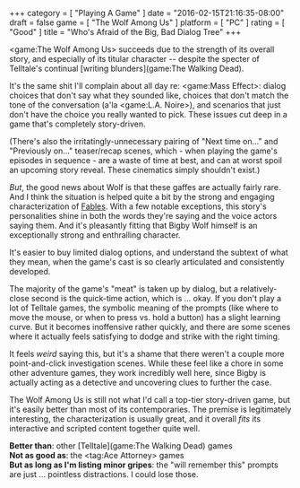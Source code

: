 +++
category = [ "Playing A Game" ]
date = "2016-02-15T21:16:35-08:00"
draft = false
game = [ "The Wolf Among Us" ]
platform = [ "PC" ]
rating = [ "Good" ]
title = "Who's Afraid of the Big, Bad Dialog Tree"
+++

<game:The Wolf Among Us> succeeds due to the strength of its overall story, and especially of its titular character -- despite the specter of Telltale's continual [writing blunders](game:The Walking Dead).

It's the same shit I'll complain about all day re: <game:Mass Effect>: dialog choices that don't say what they sounded like, choices that don't match the tone of the conversation (a'la <game:L.A. Noire>), and scenarios that just don't have the choice you really wanted to pick.  These issues cut deep in a game that's completely story-driven.

(There's also the irritatingly-unnecessary pairing of "Next time on..." and "Previously on..." teaser/recap scenes, which - when playing the game's episodes in sequence - are a waste of time at best, and can at worst spoil an upcoming story reveal.  These cinematics simply shouldn't exist.)

<i>But</i>, the good news about Wolf is that these gaffes are actually fairly rare.  And I think the situation is helped quite a bit by the strong and engaging characterization of <a href="https://en.wikipedia.org/wiki/Fables_(comics)">Fables</a>.  With a few notable exceptions, this story's personalities shine in both the words they're saying and the voice actors saying them.  And it's pleasantly fitting that Bigby Wolf himself is an exceptionally strong and enthralling character.

It's easier to buy limited dialog options, and understand the subtext of what they mean, when the game's cast is so clearly articulated and consistently developed.

The majority of the game's "meat" is taken up by dialog, but a relatively-close second is the quick-time action, which is ... okay.  If you don't play a lot of Telltale games, the symbolic meaning of the prompts (like where to move the mouse, or when to press vs. hold a button) has a slight learning curve.  But it becomes inoffensive rather quickly, and there are some scenes where it actually feels satisfying to dodge and strike with the right timing.

It feels <i>weird</i> saying this, but it's a shame that there weren't a couple more point-and-click investigation scenes.  While these feel like a chore in some other adventure games, they work incredibly well here, since Bigby is actually acting as a detective and uncovering clues to further the case.

The Wolf Among Us is still not what I'd call a top-tier story-driven game, but it's easily better than most of its contemporaries.  The premise is legitimately interesting, the characterization is usually great, and it overall <i>fits</i> its interactive and scripted content together quite well.

<b>Better than</b>: other [Telltale](game:The Walking Dead) games  
<b>Not as good as</b>: the <tag:Ace Attorney> games  
<b>But as long as I'm listing minor gripes</b>: the "will remember this" prompts are just ... pointless distractions.  I could lose those.
